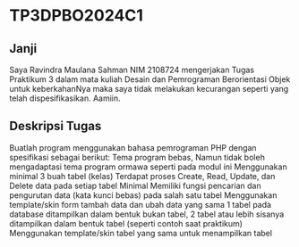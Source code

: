 # TP3DPBO2024C1

## Janji
Saya Ravindra Maulana Sahman NIM 2108724 mengerjakan Tugas Praktikum 3 dalam mata kuliah Desain dan Pemrograman Berorientasi Objek untuk keberkahanNya maka saya tidak melakukan kecurangan seperti yang telah dispesifikasikan. Aamiin.

## Deskripsi Tugas
Buatlah program menggunakan bahasa pemrograman PHP dengan spesifikasi sebagai berikut:
Tema program bebas, Namun tidak boleh mengadaptasi tema program ormawa seperti pada modul ini
Menggunakan minimal 3 buah tabel (kelas)
Terdapat proses Create, Read, Update, dan Delete data pada setiap tabel
Minimal Memiliki fungsi pencarian dan pengurutan data (kata kunci bebas) pada salah satu tabel
Menggunakan template/skin form tambah data dan ubah data yang sama
1 tabel pada database ditampilkan dalam bentuk bukan tabel, 2 tabel atau lebih sisanya ditampilkan dalam bentuk tabel (seperti contoh saat praktikum)
Menggunakan template/skin tabel yang sama untuk menampilkan tabel

